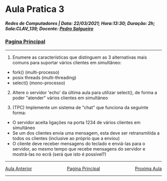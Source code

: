 # Aula Pratica 3   
##### *Redes de Computadores* | **Data:** 22/03/2021; **Hora**:13:30; **Duração**: 2h; **Sala**:CLAV_139; **Docente**: [Pedro Salgueiro](../#docentes)  
### [Pagina Principal](../)
---    
1. Enumere as características que distinguem as 3 alternativas mais comuns para suportar vários clientes em simultâneo:

- fork() (multi-processo)  
- posix threads (multi-threading)  
- select() (mono-processo)  
2. Altere o servidor 'echo' da última aula para utilizar select(), de forma a poder "atender" vários clientes em simultâneo

3. (TPC) Implemente um sistema de "chat" que funciona da seguinte forma:

- O servidor aceita ligações na porta 1234 de vários clientes em simultâneo  
- Se um dos clientes envia uma mensagem, esta deve ser retransmitida a todos os clientes (inclusive ao próprio que a enviou)  
- O cliente deve receber mensagens do teclado e enviá-las para o servidor, ao mesmo tempo que recebe mensagens do servidor e mostrá-las no ecrã (será que isto é possível?)

---  

<div id="nav">
<span class="left" ><a href="../Lab04" >Aula Anterior</a></span>
<span> <a href="../" >Pagina Principal</a></span>
<span class="right" ><a href="../Lab06" >Proxima Aula</a></span>
</div>  

---  

<style>
    .math {
    font-family: KaTeX_Math;
    font-style: italic;
}
.nav, #nav{
    position: inline-block;
    align-items: center;
    text-align: center;
    
}
.left{
    float: left;
}
.center{
    text-align=center;
}
.right{
    float: right;
}
.red{
    color: red;
}
.markdown-body blockquote {
    background:rgb(140 143 147 / 17%);
    padding: 0 1em;
    padding: 0 1em;
    color: #000000;
    border-left: 0.25em solid #007fff;
    }   
 </style>
